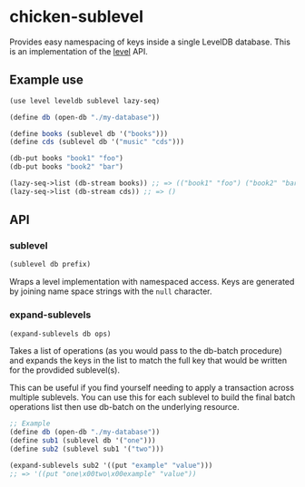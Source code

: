 # chicken-sublevel

Provides easy namespacing of keys inside a single LevelDB database. This is
an implementation of the [level](https://github.com/caolan/chicken-level)
API.

## Example use

```scheme
(use level leveldb sublevel lazy-seq)

(define db (open-db "./my-database"))

(define books (sublevel db '("books")))
(define cds (sublevel db '("music" "cds")))

(db-put books "book1" "foo")
(db-put books "book2" "bar")

(lazy-seq->list (db-stream books)) ;; => (("book1" "foo") ("book2" "bar"))
(lazy-seq->list (db-stream cds)) ;; => ()
```

## API

### sublevel

```scheme
(sublevel db prefix)
```

Wraps a level implementation with namespaced access. Keys are generated by
joining name space strings with the `null` character.

### expand-sublevels

```scheme
(expand-sublevels db ops)
```

Takes a list of operations (as you would pass to the db-batch procedure)
and expands the keys in the list to match the full key that would be
written for the provdided sublevel(s).

This can be useful if you find yourself needing to apply a transaction
across multiple sublevels. You can use this for each sublevel to build the
final batch operations list then use db-batch on the underlying resource.

```scheme
;; Example
(define db (open-db "./my-database"))
(define sub1 (sublevel db '("one")))
(define sub2 (sublevel sub1 '("two")))

(expand-sublevels sub2 '((put "example" "value")))
;; => '((put "one\x00two\x00example" "value"))
```
